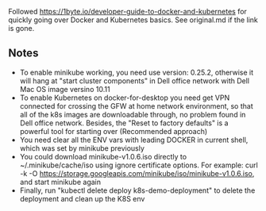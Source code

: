 Followed https://1byte.io/developer-guide-to-docker-and-kubernetes for quickly going over Docker and Kubernetes basics. See original.md if the link is gone.

## Notes
* To enable minikube working, you need use version: 0.25.2, otherwise it will hang at "start cluster components" in Dell office network with Dell Mac OS image versino 10.11
* To enable Kubernetes on docker-for-desktop you need get VPN connected for crossing the GFW at home network environment, so that all of the k8s images are downloadable through, no problem found in Dell office network. Besides, the "Reset to factory defaults" is a powerful tool for starting over (Recommended approach)
* You need clear all the ENV vars with leading DOCKER in current shell, which was set by minikube previously
* You could download minikube-v1.0.6.iso directly to ~/.minikube/cache/iso using ignore certificate options. For example: curl -k -O https://storage.googleapis.com/minikube/iso/minikube-v1.0.6.iso, and start minikube again
* Finally, run "kubectl delete deploy k8s-demo-deployment" to delete the deployment and clean up the K8S env
